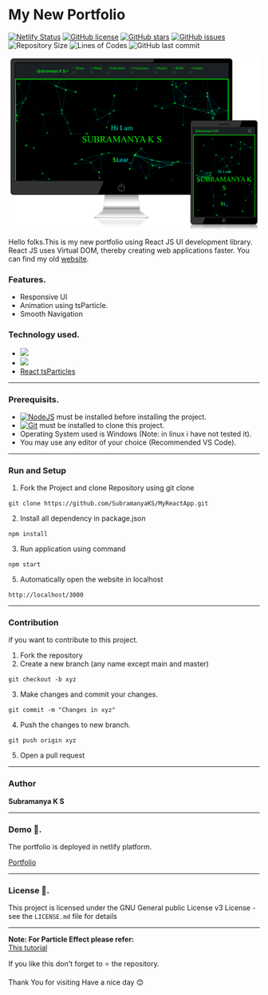 # My New Portfolio

[![Netlify Status](https://api.netlify.com/api/v1/badges/f16a267e-7689-4a90-b42c-8becaad56141/deploy-status)](https://app.netlify.com/sites/subramanyaks/deploys)
[![GitHub license](https://img.shields.io/github/license/SubramanyaKS/MYReactApp?style=for-the-badge)](https://github.com/SubramanyaKS/MYReactApp/blob/main/LICENCE)
[![GitHub stars](https://img.shields.io/github/stars/SubramanyaKS/MYReactApp?style=for-the-badge)](https://github.com/SubramanyaKS/MYReactApp/stargazers)
[![GitHub issues](https://img.shields.io/github/issues/SubramanyaKS/MYReactApp?style=for-the-badge)](https://github.com/SubramanyaKS/MYReactApp/issues)
![Repository Size](https://img.shields.io/github/repo-size/SubramanyaKS/MYReactApp?style=for-the-badge)
![Lines of Codes](https://img.shields.io/tokei/lines/github.com/SubramanyaKS/MYReactApp?style=for-the-badge)
![GitHub last commit](https://img.shields.io/github/last-commit/SubramanyaKS/MYReactApp?style=for-the-badge)

<img src="https://github.com/SubramanyaKS/MYReactApp/blob/main/public/images/preview.png" alt ="preview"/>

Hello folks.This is my new portfolio using React JS UI development library. React JS uses Virtual DOM, thereby creating web applications faster. You can find my old [website](https://subramanyaks.github.io).


### Features.

* Responsive UI
* Animation using tsParticle.
* Smooth Navigation


### Technology used.

* [<img src="https://img.shields.io/badge/React-20232A?style=for-the-badge&logo=react&logoColor=61DAFB"/>](https://reactjs.org/)
* [<img src="https://img.shields.io/badge/Bootstrap-563D7C?style=for-the-badge&logo=bootstrap&logoColor=white"/>](https://react-bootstrap.github.io/)
* [React tsParticles](https://github.com/matteobruni/tsparticles)

---

### Prerequisits.

* [![NodeJS](https://img.shields.io/badge/node.js-6DA55F?style=for-the-badge&logo=node.js&logoColor=white)](https://nodejs.org/) must be installed before installing the project.
* [![Git](https://img.shields.io/badge/git-%23F05033.svg?style=for-the-badge&logo=git&logoColor=white)](https://git-scm.com/) must be installed to clone this project.
* Operating System used is Windows  (Note: in linux i have not tested it).
* You may use any editor of your choice (Recommended VS Code).

---

### Run and Setup

1. Fork the Project and clone Repository using git clone

```
git clone https://github.com/SubramanyaKS/MyReactApp.git
```

2.  Install all dependency in package.json

```
npm install
```

3.  Run application using command

```
npm start
```

5. Automatically open the website in localhost

```
http://localhost/3000
```
---

### Contribution

if you want to contribute to this project. 

1. Fork the repository
2. Create a new branch (any name except main and master)
```
git checkout -b xyz
```
3. Make changes and commit your changes.
```
git commit -m "Changes in xyz"
```
4. Push the changes to new branch.
```
git push origin xyz
```
5. Open a pull request

---

### Author

**Subramanya K S**


---
### Demo 🚀. 

The portfolio is deployed in netlify platform.

[Portfolio](https://subramanyaks.netlify.app/)

---
### License 📄.

This project is licensed under the GNU General public License v3 License - see the `LICENSE.md` file for details


---
**Note: For Particle Effect please refer:**             
[This tutorial](https://www.youtube.com/watch?v=uuohRbc18zE)

If you like this don't forget to ⭐ the repository.


Thank You for visiting
Have a nice day 😊 
